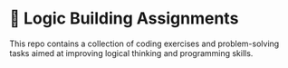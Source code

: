 # 🧠 Logic Building Assignments
This repo contains a collection of coding exercises and problem-solving tasks aimed at improving logical thinking and programming skills.
